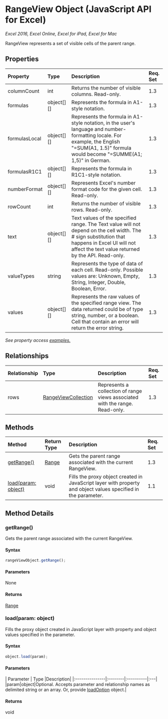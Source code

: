 # RangeView Object (JavaScript API for Excel)

_Excel 2016, Excel Online, Excel for iPad, Excel for Mac_

RangeView represents a set of visible cells of the parent range.

## Properties

| Property	   | Type	|Description| Req. Set|
|:---------------|:--------|:----------|:----|
|columnCount|int|Returns the number of visible columns. Read-only.|1.3||
|formulas|object[][]|Represents the formula in A1-style notation.|1.3||
|formulasLocal|object[][]|Represents the formula in A1-style notation, in the user's language and number-formatting locale.  For example, the English "=SUM(A1, 1.5)" formula would become "=SUMME(A1; 1,5)" in German.|1.3||
|formulasR1C1|object[][]|Represents the formula in R1C1-style notation.|1.3||
|numberFormat|object[][]|Represents Excel's number format code for the given cell. Read-only.|1.3||
|rowCount|int|Returns the number of visible rows. Read-only.|1.3||
|text|object[][]|Text values of the specified range. The Text value will not depend on the cell width. The # sign substitution that happens in Excel UI will not affect the text value returned by the API. Read-only.|1.3||
|valueTypes|string|Represents the type of data of each cell. Read-only. Possible values are: Unknown, Empty, String, Integer, Double, Boolean, Error.|1.3||
|values|object[][]|Represents the raw values of the specified range view. The data returned could be of type string, number, or a boolean. Cell that contain an error will return the error string.|1.3||

_See property access [examples.](#property-access-examples)_

## Relationships
| Relationship | Type	|Description| Req. Set|
|:---------------|:--------|:----------|:----|
|rows|[RangeViewCollection](rangeviewcollection.md)|Represents a collection of range views associated with the range. Read-only.|1.3||

## Methods

| Method		   | Return Type	|Description| Req. Set|
|:---------------|:--------|:----------|:----|
|[getRange()](#getrange)|[Range](range.md)|Gets the parent range associated with the current RangeView.|1.3|
|[load(param: object)](#loadparam-object)|void|Fills the proxy object created in JavaScript layer with property and object values specified in the parameter.|1.1|

## Method Details


### getRange()
Gets the parent range associated with the current RangeView.

#### Syntax
```js
rangeViewObject.getRange();
```

#### Parameters
None

#### Returns
[Range](range.md)

### load(param: object)
Fills the proxy object created in JavaScript layer with property and object values specified in the parameter.

#### Syntax
```js
object.load(param);
```

#### Parameters
| Parameter	   | Type	|Description|
|:---------------|:--------|:----------|:---|
|param|object|Optional. Accepts parameter and relationship names as delimited string or an array. Or, provide [loadOption](loadoption.md) object.|

#### Returns
void
